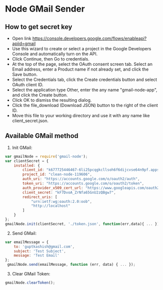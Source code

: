 # Node GMail Sender 

## How to get secret key
- Open link https://console.developers.google.com/flows/enableapi?apiid=gmail
- Use this wizard to create or select a project in the Google Developers Console and automatically turn on the API. 
- Click Continue, then Go to credentials.
- At the top of the page, select the OAuth consent screen tab. Select an Email address, enter a Product name if not already set, and click the Save button.
- Select the Credentials tab, click the Create credentials button and select OAuth client ID.
- Select the application type Other, enter the any name "gmail-node-app", and click the Create button.
- Click OK to dismiss the resulting dialog.
- Click the file_download (Download JSON) button to the right of the client ID.
- Move this file to your working directory and use it with any name like client_secret.json.

## Available GMail method
1. Init GMail:
```javascript
var gmailNode = require('gmail-node');
var clientSecret = {
    installed: {
        client_id: "k677725446467-6li25pcqgkcllsoh6f6dijcvse64n9pf.apps.googleusercontent.com",
        project_id: "clean-node-119606",
        auth_uri: "https://accounts.google.com/o/oauth2/auth",
        token_uri: "https://accounts.google.com/o/oauth2/token",
        auth_provider_x509_cert_url: "https://www.googleapis.com/oauth2/v1/certs",
        client_secret: "kF7DvoA_ZrNfa65GnU2zQBgw7",
        redirect_uris: [
            "urn:ietf:wg:oauth:2.0:oob",
            "http://localhost"
        ]
    }
};
gmailNode.init(clientSecret, './token.json', function(err,data){ ... });
```
2. Send GMail: 
```javascript
var emailMessage = {
    to: 'guptkashish@gmail.com',
    subject: 'Test Subject',
    message: 'Test Email'
};
 gmailNode.send(emailMessage, function (err, data) { ... });
```
3. Clear GMail Token:
```javascript
gmailNode.clearToken();
```


